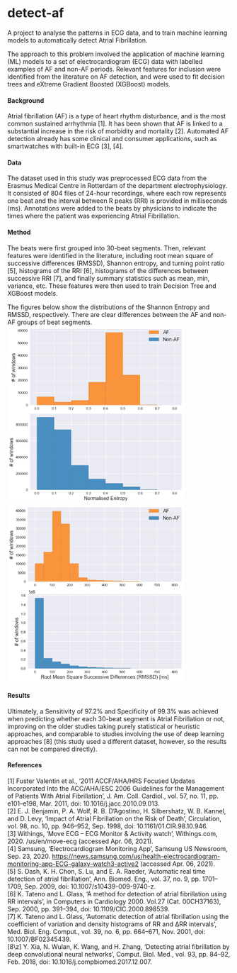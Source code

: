 # detect-af
A project to analyse the patterns in ECG data, and to train machine learning models to automatically detect Atrial Fibrillation.

The approach to this problem involved the application of machine learning (ML) models to a set of electrocardiogram (ECG) data with labelled examples of AF and non-AF periods. Relevant features for inclusion were identified from the literature on AF detection, and were used to fit decision trees and eXtreme Gradient Boosted (XGBoost) models.

#### Background
Atrial fibrillation (AF) is a type of heart rhythm disturbance, and is the most common sustained arrhythmia \[1\]. It has been shown that AF is linked to a substantial increase in the risk of morbidity and mortality \[2\]. Automated AF detection already has some clinical and consumer applications, such as smartwatches with built-in ECG \[3\], \[4\]. 

#### Data
The dataset used in this study was preprocessed ECG data from the Erasmus Medical Centre in Rotterdam of the department electrophysiology. It consisted of 804 files of 24-hour recordings, where each row represents one beat and the interval between R peaks (RRI) is provided in milliseconds (ms). Annotations were added to the beats by physicians to indicate the times where the patient was experiencing Atrial Fibrillation.

#### Method
The beats were first grouped into 30-beat segments. Then, relevant features were identified in the literature, including root mean square of successive differences (RMSSD), Shannon entropy, and turning point ratio \[5\], histograms of the RRI \[6\], histograms of the differences between successive RRI \[7\], and finally summary statistics such as mean, min, variance, etc. These features were then used to train Decision Tree and XGBoost models.

The figures below show the distributions of the Shannon Entropy and RMSSD, respectively. There are clear differences between the AF and non-AF groups of beat segments.
<kbd><img src="figures/Entropy Histograms.png" width=400px height=400px /></kbd>
<kbd><img src="figures/RMSSD Histogram.png" width=400px height=400px /></kbd>

#### Results
Ultimately, a Sensitivity of 97.2% and Specificity of 99.3% was achieved when predicting whether each 30-beat segment is Atrial Fibrillation or not, improving on the older studies taking purely statistical or heuristic approaches, and comparable to studies involving the use of deep learning approaches \[8\] (this study used a different dataset, however, so the results can not be compared directly).

#### References
\[1\] Fuster Valentin et al., ‘2011 ACCF/AHA/HRS Focused Updates Incorporated Into the ACC/AHA/ESC 2006 Guidelines for the Management of Patients With Atrial Fibrillation’, J. Am. Coll. Cardiol., vol. 57, no. 11, pp. e101–e198, Mar. 2011, doi: 10.1016/j.jacc.2010.09.013.  
\[2\] E. J. Benjamin, P. A. Wolf, R. B. D’Agostino, H. Silbershatz, W. B. Kannel, and D. Levy, ‘Impact of Atrial Fibrillation on the Risk of Death’, Circulation, vol. 98, no. 10, pp. 946–952, Sep. 1998, doi: 10.1161/01.CIR.98.10.946.  
\[3\] Withings, ‘Move ECG – ECG Monitor & Activity watch’, Withings.com, 2020. /us/en/move-ecg (accessed Apr. 06, 2021).  
\[4\] Samsung, ‘Electrocardiogram Monitoring App’, Samsung US Newsroom, Sep. 23, 2020. https://news.samsung.com/us/health-electrocardiogram-monitoring-app-ECG-galaxy-watch3-active2 (accessed Apr. 06, 2021).  
\[5\] S. Dash, K. H. Chon, S. Lu, and E. A. Raeder, ‘Automatic real time detection of atrial fibrillation’, Ann. Biomed. Eng., vol. 37, no. 9, pp. 1701–1709, Sep. 2009, doi: 10.1007/s10439-009-9740-z.  
\[6\] K. Tateno and L. Glass, ‘A method for detection of atrial fibrillation using RR intervals’, in Computers in Cardiology 2000. Vol.27 (Cat. 00CH37163), Sep. 2000, pp. 391–394, doi: 10.1109/CIC.2000.898539.  
\[7\] K. Tateno and L. Glass, ‘Automatic detection of atrial fibrillation using the coefficient of variation and density histograms of RR and ΔRR intervals’, Med. Biol. Eng. Comput., vol. 39, no. 6, pp. 664–671, Nov. 2001, doi: 10.1007/BF02345439.  
\[8\z] Y. Xia, N. Wulan, K. Wang, and H. Zhang, ‘Detecting atrial fibrillation by deep convolutional neural networks’, Comput. Biol. Med., vol. 93, pp. 84–92, Feb. 2018, doi: 10.1016/j.compbiomed.2017.12.007.  

